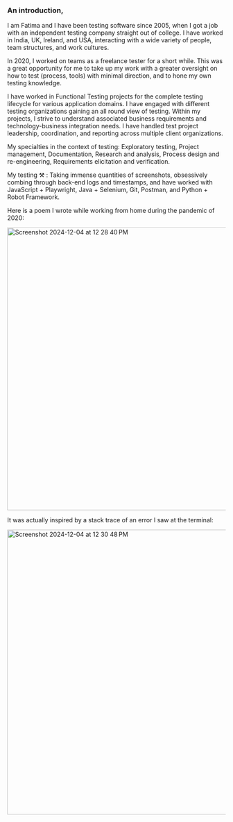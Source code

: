 ### An introduction,

I am Fatima and I have been testing software since 2005, when I got a job with an independent testing company straight out of college. I have worked in India, UK, Ireland, and USA, interacting with a wide variety of people, team structures, and work cultures.

In 2020, I worked on teams as a freelance tester for a short while. This was a great opportunity for me to take up my work with a greater oversight on how to test (process, tools) with minimal direction, and to hone my own testing knowledge.

I have worked in Functional Testing projects for the complete testing lifecycle for various application domains. I have engaged with different testing organizations gaining an all round view of testing. Within my projects, I strive to understand associated business requirements and technology-business integration needs. I have handled test project leadership, coordination, and reporting across multiple client organizations. 

My specialties in the context of testing: Exploratory testing, Project management, Documentation, Research and analysis, Process design and re-engineering, Requirements elicitation and verification.

My testing ⚒️ : Taking immense quantities of screenshots, obsessively combing through back-end logs and timestamps, and have worked with JavaScript + Playwright, Java + Selenium, Git, Postman, and Python + Robot Framework.

Here is a poem I wrote while working from home during the pandemic of 2020:

<img width="652" alt="Screenshot 2024-12-04 at 12 28 40 PM" src="https://github.com/user-attachments/assets/54a063ce-2450-42ca-be7a-4370078eeeec">

It was actually inspired by a stack trace of an error I saw at the terminal:

<img width="657" alt="Screenshot 2024-12-04 at 12 30 48 PM" src="https://github.com/user-attachments/assets/f0baa7e2-e1d9-40d6-8ce2-24e34581345f">

<!--
**faaman/faaman** is a ✨ _special_ ✨ repository because its `README.md` (this file) appears on your GitHub profile.

Here are some ideas to get you started:

- 🔭 I’m currently working on ...
- 🌱 I’m currently learning ...
- 👯 I’m looking to collaborate on ...
- 🤔 I’m looking for help with ...
- 💬 Ask me about ...
- 📫 How to reach me: ...
- 😄 Pronouns: ...
- ⚡ Fun fact: ...
-->
